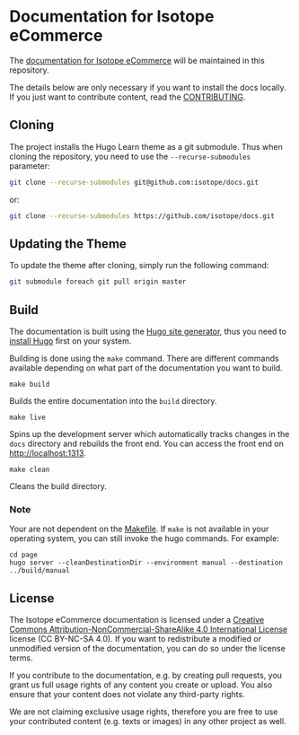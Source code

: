 # Documentation for Isotope eCommerce

The [documentation for Isotope eCommerce](https://docs.isotopeecommerce.org/) will be maintained in this repository.

The details below are only necessary if you want to install the docs locally.
If you just want to contribute content, read the [CONTRIBUTING](CONTRIBUTING.md).


## Cloning

The project installs the Hugo Learn theme as a git submodule. Thus when cloning
the repository, you need to use the `--recurse-submodules` parameter:

```bash
git clone --recurse-submodules git@github.com:isotope/docs.git
```
or:

```bash
git clone --recurse-submodules https://github.com/isotope/docs.git
```


## Updating the Theme

To update the theme after cloning, simply run the following command:

```bash
git submodule foreach git pull origin master
```


## Build

The documentation is built using the [Hugo site generator](https://gohugo.io/),
thus you need to [install Hugo](https://gohugo.io/getting-started/installing/)
first on your system.

Building is done using the `make` command. There are different commands available
depending on what part of the documentation you want to build.

```
make build
```

Builds the entire documentation into the `build` directory.

```
make live
```

Spins up the development server which automatically tracks changes in the `docs`
directory and rebuilds the front end. You can access the front end on [http://localhost:1313](http://localhost:1313).

```
make clean
```

Cleans the build directory.


### Note

Your are not dependent on the [Makefile](Makefile). If `make` is not available
in your operating system, you can still invoke the hugo commands. For example:

```
cd page
hugo server --cleanDestinationDir --environment manual --destination ../build/manual
```


## License

The Isotope eCommerce documentation is licensed under a [Creative Commons Attribution-NonCommercial-ShareAlike 4.0 International
License](https://creativecommons.org/licenses/by-nc-sa/4.0/) license (CC BY-NC-SA 4.0). If you want to redistribute a modified or unmodified version of the documentation, you can do so under the license terms.

If you contribute to the documentation, e.g. by creating pull requests, you grant us full usage rights of any content you create or upload. You also ensure that your
content does not violate any third-party rights.

We are not claiming exclusive usage rights, therefore you are free to use your
contributed content (e.g. texts or images) in any other project as well.
